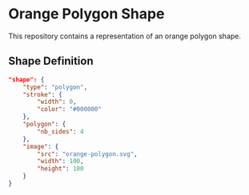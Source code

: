 # Orange Polygon Shape

This repository contains a representation of an orange polygon shape.

## Shape Definition

```json
"shape": {
    "type": "polygon",
    "stroke": {
        "width": 0,
        "color": "#000000"
    },
    "polygon": {
        "nb_sides": 4
    },
    "image": {
        "src": "orange-polygon.svg",
        "width": 100,
        "height": 100
    }
}
```
